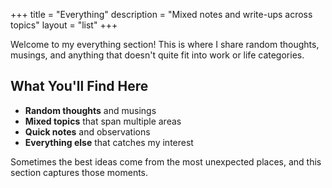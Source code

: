 +++
title = "Everything"
description = "Mixed notes and write-ups across topics"
layout = "list"
+++

Welcome to my everything section! This is where I share random thoughts, musings, and anything that doesn't quite fit into work or life categories.

## What You'll Find Here

- **Random thoughts** and musings
- **Mixed topics** that span multiple areas
- **Quick notes** and observations
- **Everything else** that catches my interest

Sometimes the best ideas come from the most unexpected places, and this section captures those moments.

